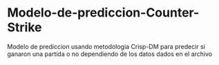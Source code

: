 # Modelo-de-prediccion-Counter-Strike

Modelo de prediccion usando metodologia Crisp-DM para predecir si ganaron una partida o no dependiendo de los datos dados en el archivo
